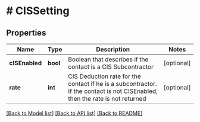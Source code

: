 # # CISSetting

## Properties

Name | Type | Description | Notes
------------ | ------------- | ------------- | -------------
**cISEnabled** | **bool** | Boolean that describes if the contact is a CIS Subcontractor | [optional] 
**rate** | **int** | CIS Deduction rate for the contact if he is a subcontractor. If the contact is not CISEnabled, then the rate is not returned | [optional] 

[[Back to Model list]](../../README.md#documentation-for-models) [[Back to API list]](../../README.md#documentation-for-api-endpoints) [[Back to README]](../../README.md)



